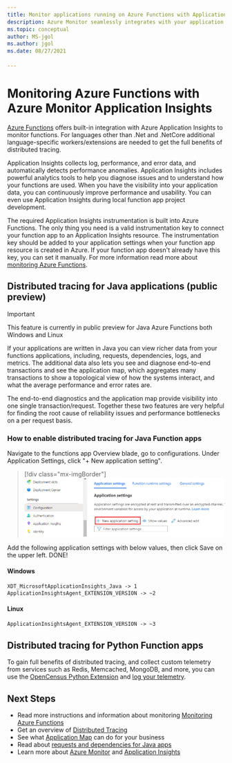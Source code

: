 ```yaml
---
title: Monitor applications running on Azure Functions with Application Insights - Azure Monitor | Microsoft Docs
description: Azure Monitor seamlessly integrates with your application running on Azure Functions, and allows you to monitor the performance and spot the problems with your apps in no time.
ms.topic: conceptual
author: MS-jgol
ms.author: jgol
ms.date: 08/27/2021

---
```


# Monitoring Azure Functions with Azure Monitor Application Insights

[Azure Functions](../../azure-functions/functions-overview.md) offers built-in integration with Azure Application Insights to monitor functions. For languages other than .Net and .NetCore additional language-specific workers/extensions are needed to get the full benefits of distributed tracing. 

Application Insights collects log, performance, and error data, and automatically detects performance anomalies. Application Insights includes powerful analytics tools to help you diagnose issues and to understand how your functions are used. When you have the visibility into your application data, you can continuously improve performance and usability. You can even use Application Insights during local function app project development. 

The required Application Insights instrumentation is built into Azure Functions. The only thing you need is a valid instrumentation key to connect your function app to an Application Insights resource. The instrumentation key should be added to your application settings when your function app resource is created in Azure. If your function app doesn't already have this key, you can set it manually. For more information read more about [monitoring Azure Functions](../../azure-functions/functions-monitoring.md?tabs=cmd).

## Distributed tracing for Java applications (public preview)

> [!IMPORTANT]
> This feature is currently in public preview for Java Azure Functions both Windows and Linux

If your applications are written in Java you can view richer data from your functions applications, including, requests, dependencies, logs, and metrics. The additional data also lets you see and diagnose end-to-end transactions and see the application map, which aggregates many transactions to show a topological view of how the systems interact, and what the average performance and error rates are.

The end-to-end diagnostics and the application map provide visibility into one single transaction/request. Together these two features are very helpful for finding the root cause of reliability issues and performance bottlenecks on a per request basis.

### How to enable distributed tracing for Java Function apps

Navigate to the functions app Overview blade, go to configurations. Under Application Settings, click "+ New application setting". 

> [!div class="mx-imgBorder"]
> ![Under Settings, add new application settings](./media//functions/create-new-setting.png)

Add the following application settings with below values, then click Save on the upper left. DONE!

#### Windows
```
XDT_MicrosoftApplicationInsights_Java -> 1
ApplicationInsightsAgent_EXTENSION_VERSION -> ~2
```

#### Linux
```
ApplicationInsightsAgent_EXTENSION_VERSION -> ~3
```

## Distributed tracing for Python Function apps

To gain full benefits of distributed tracing, and collect custom telemetry from services such as Redis, Memcached,  MongoDB, and more, you can use the [OpenCensus Python Extension](https://github.com/census-ecosystem/opencensus-python-extensions-azure) and [log your telemetry](https://docs.microsoft.com/azure/azure-functions/functions-reference-python?tabs=azurecli-linux%2Capplication-level#log-custom-telemetry).

## Next Steps

* Read more instructions and information about monitoring [Monitoring Azure Functions](../../azure-functions/functions-monitoring.md)
* Get an overview of [Distributed Tracing](./distributed-tracing.md)
* See what [Application Map](./app-map.md?tabs=net) can do for your business
* Read about [requests and dependencies for Java apps](./java-in-process-agent.md)
* Learn more about [Azure Monitor](../overview.md) and [Application Insights](./app-insights-overview.md)
